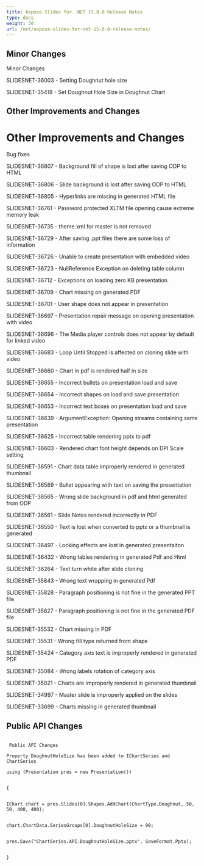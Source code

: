 ```yaml
---
title: Aspose.Slides for .NET 15.8.0 Release Notes
type: docs
weight: 30
url: /net/aspose-slides-for-net-15-8-0-release-notes/
---
```


## **Minor Changes**
Minor Changes

SLIDESNET-36003 - Setting Doughnut hole size

SLIDESNET-35418 - Set Doughnut Hole Size in Doughnut Chart
## **Other Improvements and Changes**
# **Other Improvements and Changes**
Bug fixes

SLIDESNET-36807 - Background fill of shape is lost after saving ODP to HTML

SLIDESNET-36806 - Slide background is lost after saving ODP to HTML

SLIDESNET-36805 - Hyperlinks are missing in generated HTML file

SLIDESNET-36761 - Password protected XLTM file opening cause extreme memory leak

SLIDESNET-36735 - theme.xml for master is not removed

SLIDESNET-36729 - After saving .ppt files there are some loss of information

SLIDESNET-36726 - Unable to create presentation with embedded video

SLIDESNET-36723 - NullReference Exception on deleting table column

SLIDESNET-36712 - Exceptions on loading zero KB presentation

SLIDESNET-36709 - Chart missing on generated PDF

SLIDESNET-36701 - User shape does not appear in presentation

SLIDESNET-36697 - Presentation repair message on opening presentation with video

SLIDESNET-36696 - The Media player controls does not appear by default for linked video

SLIDESNET-36683 - Loop Until Stopped is affected on cloning slide with video

SLIDESNET-36660 - Chart in pdf is rendered half in size

SLIDESNET-36655 - Incorrect bullets on presentation load and save

SLIDESNET-36654 - Incorrect shapes on load and save presentation

SLIDESNET-36653 - Incorrect text boxes on presentation load and save

SLIDESNET-36639 - ArgumentException: Opening streams containing same presentation

SLIDESNET-36625 - Incorrect table rendering pptx to pdf

SLIDESNET-36603 - Rendered chart font height depends on DPI Scale setting

SLIDESNET-36591 - Chart data table improperly rendered in generated thumbnail

SLIDESNET-36589 - Bullet appearing with text on saving the presentation

SLIDESNET-36565 - Wrong slide background in pdf and html generated from ODP

SLIDESNET-36561 - Slide Notes rendered incorrectly in PDF

SLIDESNET-36550 - Text is lost when converted to pptx or a thumbnail is generated

SLIDESNET-36497 - Locking effects are lost in generated presentaiton

SLIDESNET-36432 - Wrong tables rendering in generated Pdf and Html

SLIDESNET-36264 - Text turn white after slide cloning

SLIDESNET-35843 - Wrong text wrapping in generated Pdf

SLIDESNET-35828 - Paragraph positioning is not fine in the generated PPT file

SLIDESNET-35827 - Paragraph positioning is not fine in the generated PDF file

SLIDESNET-35532 - Chart missing in PDF

SLIDESNET-35531 - Wrong fill type returned from shape

SLIDESNET-35424 - Category axis text is improperly rendered in generated PDF

SLIDESNET-35084 - Wrong labels rotation of category axis

SLIDESNET-35021 - Charts are improperly rendered in generated thumbnail

SLIDESNET-34997 - Master slide is improperly applied on the slides

SLIDESNET-33699 - Charts missing in generated thumbnail
## **Public API Changes**
```

 Public API Changes

Property DoughnutHoleSize has been added to IChartSeries and ChartSeries

using (Presentation pres = new Presentation())


{


IChart chart = pres.Slides[0].Shapes.AddChart(ChartType.Doughnut, 50, 50, 400, 400);


chart.ChartData.SeriesGroups[0].DoughnutHoleSize = 90;


pres.Save("ChartSeries.API.DoughnutHoleSize.pptx", SaveFormat.Pptx);


}

```
